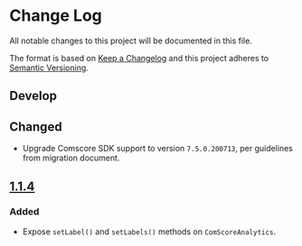 # Change Log
All notable changes to this project will be documented in this file.

The format is based on [Keep a Changelog](http://keepachangelog.com/)
and this project adheres to [Semantic Versioning](http://semver.org/).

## Develop
## Changed
- Upgrade Comscore SDK support to version `7.5.0.200713`, per guidelines from migration document. 

## [1.1.4]
### Added
- Expose `setLabel()` and `setLabels()` methods on `ComScoreAnalytics`.

[1.1.4]: https://github.com/bitmovin/bitmovin-player-analytics-comscore/compare/1.1.3...1.1.4
